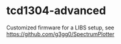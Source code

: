 # tcd1304-advanced
Customized firmware for a LIBS setup, see https://github.com/g3gg0/SpectrumPlotter
